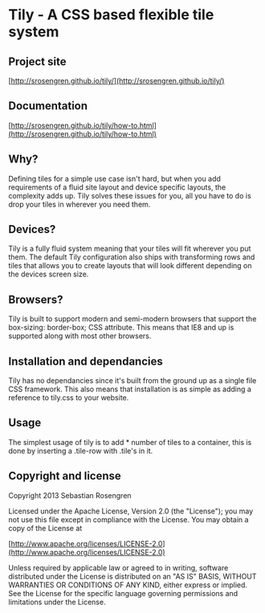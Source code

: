 # Tily - A CSS based flexible tile system
## Project site
[http://srosengren.github.io/tily/](http://srosengren.github.io/tily/)

## Documentation
[http://srosengren.github.io/tily/how-to.html](http://srosengren.github.io/tily/how-to.html)

## Why?
Defining tiles for a simple use case isn't hard, but when you add requirements of a fluid site layout and device specific layouts, the complexity adds up. Tily solves these issues for you, all you have to do is drop your tiles in wherever you need them.

## Devices?
Tily is a fully fluid system meaning that your tiles will fit wherever you put them. The default Tily configuration also ships with transforming rows and tiles that allows you to create layouts that will look different depending on the devices screen size.

## Browsers?
Tily is built to support modern and semi-modern browsers that support the box-sizing: border-box; CSS attribute. This means that IE8 and up is supported along with most other browsers.

## Installation and dependancies
Tily has no dependancies since it's built from the ground up as a single file CSS framework. This also means that installation is as simple as adding a reference to tily.css to your website.

## Usage
The simplest usage of tily is to add * number of tiles to a container, this is done by inserting a .tile-row with .tile's in it.
<div class="tile-row tiles4">
	<div class="tile">
		<div class="tile-content"></div>
	</div>
	<div class="tile">
		<div class="tile-content"></div>
	</div>
	<div class="tile">
		<div class="tile-content"></div>
	</div>
	<div class="tile">
		<div class="tile-content"></div>
	</div>
</div>

## Copyright and license
Copyright 2013 Sebastian Rosengren

Licensed under the Apache License, Version 2.0 (the "License"); you may not use this file except in compliance with the License. You may obtain a copy of the License at

[http://www.apache.org/licenses/LICENSE-2.0](http://www.apache.org/licenses/LICENSE-2.0)

Unless required by applicable law or agreed to in writing, software distributed under the License is distributed on an "AS IS" BASIS, WITHOUT WARRANTIES OR CONDITIONS OF ANY KIND, either express or implied. See the License for the specific language governing permissions and limitations under the License.